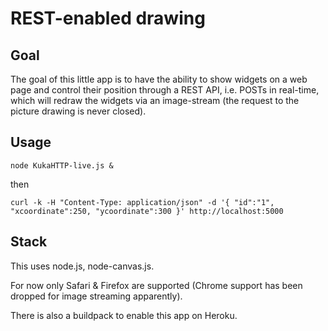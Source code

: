 # REST-enabled drawing

## Goal 
The goal of this little app is to have the ability to show widgets on a web page and control their position through a REST API, i.e. POSTs in real-time, which will redraw the widgets via an image-stream (the request to the picture drawing is never closed).

## Usage
```
node KukaHTTP-live.js & 
```
then
```
curl -k -H "Content-Type: application/json" -d '{ "id":"1", "xcoordinate":250, "ycoordinate":300 }' http://localhost:5000
```

## Stack
This uses node.js, node-canvas.js.

For now only Safari & Firefox are supported (Chrome support has been dropped for image streaming apparently).

There is also a buildpack to enable this app on Heroku.
